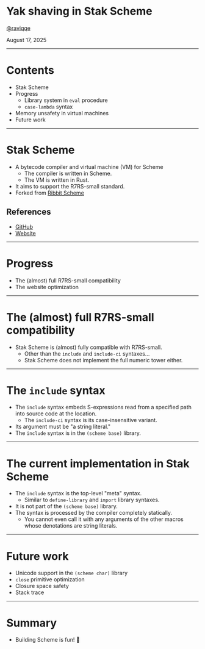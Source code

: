 # Yak shaving in Stak Scheme

[@raviqqe](https://github.com/raviqqe)

August 17, 2025

---

# Contents

- Stak Scheme
- Progress
  - Library system in `eval` procedure
  - `case-lambda` syntax
- Memory unsafety in virtual machines
- Future work

---

# Stak Scheme

- A bytecode compiler and virtual machine (VM) for Scheme
  - The compiler is written in Scheme.
  - The VM is written in Rust.
- It aims to support the R7RS-small standard.
- Forked from [Ribbit Scheme](https://github.com/udem-dlteam/ribbit)

## References

- [GitHub](https://github.com/raviqqe/stak)
- [Website](https://raviqqe.com/stak)

---

# Progress

- The (almost) full R7RS-small compatibility
- The website optimization

---

# The (almost) full R7RS-small compatibility

- Stak Scheme is (almost) fully compatible with R7RS-small.
  - Other than the `include` and `include-ci` syntaxes...
  - Stak Scheme does not implement the full numeric tower either.

---

# The `include` syntax

- The `include` syntax embeds S-expressions read from a specified path into source code at the location.
  - The `include-ci` syntax is its case-insensitive variant.
- Its argument must be "a string literal."
- The `include` syntax is in the `(scheme base)` library.

---

# The current implementation in Stak Scheme

- The `include` syntax is the top-level "meta" syntax.
  - Similar to `define-library` and `import` library syntaxes.
- It is not part of the `(scheme base)` library.
- The syntax is processed by the compiler completely statically.
  - You cannot even call it with any arguments of the other macros whose denotations are string literals.

---

# Future work

- Unicode support in the `(scheme char)` library
- `close` primitive optimization
- Closure space safety
- Stack trace

---

# Summary

- Building Scheme is fun! 🥳
